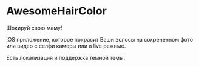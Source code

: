 # AwesomeHairColor
Шокируй свою маму!

iOS приложение, которое покрасит Ваши волосы на сохрененном фото или видео с  селфи камеры или в live режиме.

Есть локализация и поддержка темной темы.
